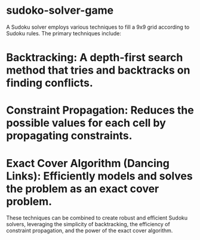 # sudoko-solver-game

A Sudoku solver employs various techniques to fill a 9x9 grid according to Sudoku rules. The primary techniques include:

# Backtracking: A depth-first search method that tries and backtracks on finding conflicts.

# Constraint Propagation: Reduces the possible values for each cell by propagating constraints.

# Exact Cover Algorithm (Dancing Links): Efficiently models and solves the problem as an exact cover problem.

These techniques can be combined to create robust and efficient Sudoku solvers, leveraging the simplicity of backtracking, the efficiency of constraint propagation, and the power of the exact cover algorithm.
